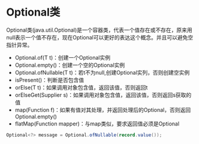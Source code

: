 # Optional类

Optional类(java.util.Optional)是一个容器类，代表一个值存在或不存在，原来用null表示一个值不存在，现在Optional可以更好的表达这个概念。并且可以避免空指针异常。

- Optional.of(T t)：创建一个Optional实例
- Optional.empty()：创建一个空的Optional实例
- Optional.ofNullable(T t)：若t不为null,创建Optional实列，否则创建空实例
- isPresent()：判断是否包含值
- orElse(T t)：如果调用对象包含值，返回该值，否则返回t
- orElseGet(Supplier s)：如果调用对象包含值，返回该值，否则返回s获取的值
- map(Function f)：如果有值对其处理，并返回处理后的Optional，否则返回Optional.empty()
- flatMap(Function mapper)：与map类似，要求返回值必须是Optional


```java
Optional<?> message = Optional.ofNullable(record.value());
```